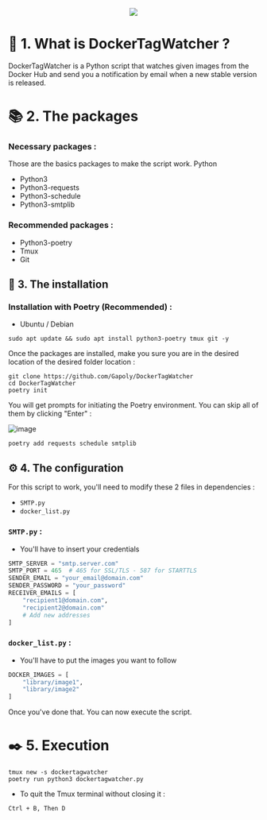 <p align='center'>
    <a href='https://hub.docker.com/' target="_blank" rel="noopener">
        <img src='https://github.com/user-attachments/assets/19b7eaaf-875e-4b63-96fd-5ee914fa54ae'/>
    </a>
</p>

# 🐳 1. What is DockerTagWatcher ?

DockerTagWatcher is a Python script that watches given images from the Docker Hub and send you a notification by email when a new stable version is released.


# 📚️ 2. The packages

### Necessary packages :




Those are the basics packages to make the script work. Python

- Python3
- Python3-requests
- Python3-schedule
- Python3-smtplib

### Recommended packages :

- Python3-poetry
- Tmux
- Git

## 📄 3. The installation

### Installation with Poetry (Recommended) :


- Ubuntu / Debian
```shell
sudo apt update && sudo apt install python3-poetry tmux git -y
```

Once the packages are installed, make you sure you are in the desired location of the desired folder location :

```shell
git clone https://github.com/Gapoly/DockerTagWatcher
cd DockerTagWatcher
poetry init
```

You will get prompts for initiating the Poetry environment. You can skip all of them by clicking "Enter" :

![image](https://github.com/user-attachments/assets/ba62903b-ffd5-4daf-87e5-ad64d1c5bf52)


```shell
poetry add requests schedule smtplib
```
## ⚙️ 4. The configuration

For this script to work, you'll need to modify these 2 files in dependencies :

- `SMTP.py`
- `docker_list.py`

### `SMTP.py` :

- You'll have to insert your credentials

```python
SMTP_SERVER = "smtp.server.com"
SMTP_PORT = 465  # 465 for SSL/TLS - 587 for STARTTLS
SENDER_EMAIL = "your_email@domain.com"
SENDER_PASSWORD = "your_password"
RECEIVER_EMAILS = [
    "recipient1@domain.com",
    "recipient2@domain.com"
    # Add new addresses
]
```

### `docker_list.py` :

- You'll have to put the images you want to follow

```python
DOCKER_IMAGES = [
    "library/image1",
    "library/image2"
]
```

Once you've done that. You can now execute the script.

# ✒️ 5. Execution

```shell
tmux new -s dockertagwatcher
poetry run python3 dockertagwatcher.py
```
- To quit the Tmux terminal without closing it :

`Ctrl + B, Then D`
